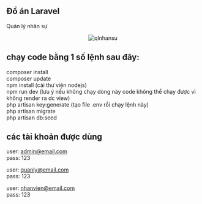 ## Đồ án Laravel
Quản lý nhân sự
<p align="center"><img src="https://visitor-badge.glitch.me/badge?page_id=dh19pm.qlnhansu" alt="qlnhansu" /></p>

## chạy code bằng 1 số lệnh sau đây:

composer install<br>
composer update<br>
npm install (cài thư viện nodejs)<br>
npm run dev (lưu ý nếu không chạy dòng này code không thể chạy được vì không render ra dc view)<br>
php artisan key:generate (tạo file .env rồi chạy lệnh này)<br>
php artisan migrate<br>
php artisan db:seed

## các tài khoản được dùng

user: admin@email.com<br>
pass: 123<br>

user: quanly@email.com<br>
pass: 123<br>

user: nhanvien@email.com<br>
pass: 123
